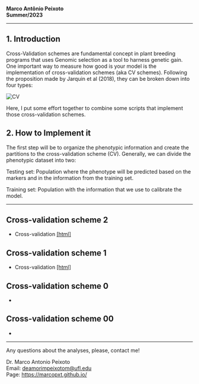 
**Marco Antônio Peixoto**  
**Summer/2023**

***
## 1. Introduction
Cross-Validation schemes are fundamental concept in plant breeding programs that uses Genomic selection as a tool to harness genetic gain. One important way to measure how good is your model is the implementation of cross-validation schemes (aka CV schemes). Following the proposition made by Jarquin et al (2018), they can be broken down into four types:

![CV](https://github.com/marcopxt/marcopxt.github.io/assets/59318360/80369856-9d75-46db-90dd-77933c4d3779)


Here, I put some effort together to combine some scripts that implement those cross-validation schemes.

## 2. **How to Implement it**

The first step will be to organize the phenotypic information and create the partitions to the cross-validation scheme (CV). Generally, we can divide the phenotypic dataset into two:

Testing set: Population where the phenotype will be predicted based on the markers and in the information from the training set.

Training set: Population with the information that we use to calibrate the model.


***

## Cross-validation scheme 2

- Cross-validation [[html]](https://htmlpreview.github.io/?https://github.com/marcopxt/marcopxt.github.io/blob/master/talks_teach/CV_BGLR/CV2_BGLR.html)  

## Cross-validation scheme 1  

- Cross-validation [[html]](https://htmlpreview.github.io/?https://github.com/marcopxt/marcopxt.github.io/blob/master/talks_teach/CV_BGLR/CV1_BGLR.html)  


## Cross-validation scheme 0  
-  

## Cross-validation scheme 00  
-  

***
Any questions about the analyses, please, contact me!   

Dr. Marco Antonio Peixoto  
Email: deamorimpeixotom@ufl.edu  
Page: https://marcopxt.github.io/  
